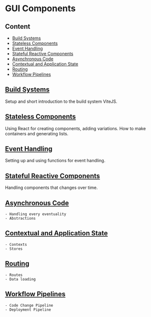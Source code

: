 # GUI Components

## Content

- [Build Systems](#build-systems)
- [Stateless Components](#stateless-components)
- [Event Handling](#event-handling)
- [Stateful Reactive Components](#stateful-reactive-components)
- [Asynchronous Code](#asynchronous-code)
- [Contextual and Application State](#contextual-and-application-state)
- [Routing](#routing)
- [Workflow Pipelines](#workflow-pipelines)

## [Build Systems](./Build%20Systems.md)
  Setup and short introduction to the build system ViteJS.
  
## [Stateless Components](./Stateless%20Components.md)
  Using React for creating components, adding variations. How to make containers and generating lists.
  
## [Event Handling](./Event%20Handling.md)
  Setting up and using functions for event handling.

## [Stateful Reactive Components](./Stateful%20Reactive%20Components.md)
  Handling components that changes over time.
  
## [Asynchronous Code](./Asynchronous%20Code.md)
	- Handling every eventuality
	- Abstractions

## [Contextual and Application State](./Contextual%20and%20Application%20State.md)
	- Contexts
	- Stores

## [Routing](./Routing.md)
	- Routes
	- Data loading

## [Workflow Pipelines](./Workflow%20Pipelines.md)
	- Code Change Pipeline
	- Deployment Pipeline